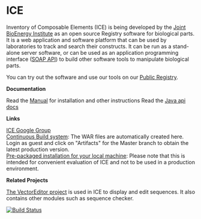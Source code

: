 ICE
===

Inventory of Composable Elements (ICE) is being developed by the [Joint BioEnergy Institute](http://www.jbei.org/) as an open source Registry software for biological parts. It is a web application and software platform that can be used by laboratories to track and search their constructs.
It can be run as a stand-alone server software, or can be used as an application programming interface (<a href="https://public-registry.jbei.org/api">SOAP API</a>) to build other software tools to manipulate biological parts.

You can try out the software and use our tools on our [Public Registry](http://public-registry.jbei.org).

<b>Documentation</b>

  Read the [Manual](https://public-registry.jbei.org/site/docbkx/html/manual/manual.html) for installation and other instructions
  Read the [Java api docs](https://public-registry.jbei.org/site/apidocs/)

<b>Links</b>

[ICE Google Group](http://groups.google.com/group/gd-ice)
<br>[Continuous Build system](http://registry-test.jbei.org:8111): The WAR files are automatically created here. Login as guest and click on "Artifacts" for the Master branch to obtain the latest production version.
<br>[Pre-packaged installation for your local machine](http://public-registry.jbei.org/site/packages): Please note that this is intended for convenient evaluation of ICE and not to be used in a production environment. 

<b>Related Projects</b>

[The VectorEditor project](https://github.com/JBEI/vectoreditor/) is used in ICE to display and edit sequences. It also contains other modules such as sequence checker.

[![Build Status](https://travis-ci.org/JBEI/ice.svg?branch=dev)](https://travis-ci.org/JBEI/ice)
